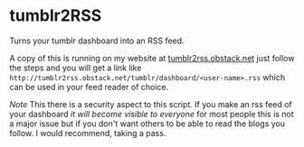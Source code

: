 tumblr2RSS
==========

Turns your tumblr dashboard into an RSS feed.

A copy of this is running on my website at 
[tumblr2rss.obstack.net](http://tumblr2rss.obstack.net)
just follow the steps and you will get a link like 
`http://tumblr2rss.obstack.net/tumblr/dashboard/<user-name>.rss`
which can be used in your feed reader of choice.

*Note* This there is a security aspect to this script. If you make an rss feed
of your dashboard *it will become visible to everyone* for most people this is not
a major issue but if you don't want others to be able to read the blogs you follow.
I would recommend, taking a pass.
